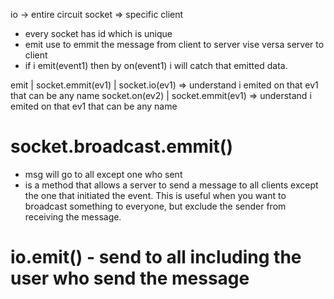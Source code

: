 io -> entire circuit
socket => specific client

- every socket has id which is unique
- emit use to emmit the message from client to server vise versa server to client
- if i emit(event1) then by on(event1) i will catch that emitted data.

emit |
socket.emmit(ev1) | socket.io(ev1) => understand i emited on that ev1 that can be any name
socket.on(ev2) | socket.emmit(ev1) => understand i emited on that ev1 that can be any name

# socket.broadcast.emmit()

- msg will go to all except one who sent
- is a method that allows a server to send a message to all clients except the one that initiated the event. This is useful when you want to broadcast something to everyone, but exclude the sender from receiving the message.

# io.emit() - send to all including the user who send the message
